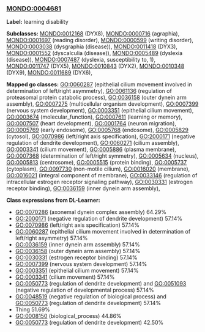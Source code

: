 
### [MONDO:0004681](http://purl.obolibrary.org/obo/MONDO_0004681)
**Label:** learning disability

**Subclasses:** [MONDO:0012168](http://purl.obolibrary.org/obo/MONDO_0012168) (DYX8), [MONDO:0000716](http://purl.obolibrary.org/obo/MONDO_0000716) (agraphia), [MONDO:0001697](http://purl.obolibrary.org/obo/MONDO_0001697) (reading disorder), [MONDO:0000599](http://purl.obolibrary.org/obo/MONDO_0000599) (writing disorder), [MONDO:0003038](http://purl.obolibrary.org/obo/MONDO_0003038) (dysgraphia (disease)), [MONDO:0011418](http://purl.obolibrary.org/obo/MONDO_0011418) (DYX3), [MONDO:0001552](http://purl.obolibrary.org/obo/MONDO_0001552) (dyscalculia (disease)), [MONDO:0005489](http://purl.obolibrary.org/obo/MONDO_0005489) (dyslexia (disease)), [MONDO:0007487](http://purl.obolibrary.org/obo/MONDO_0007487) (dyslexia, susceptibility to, 1), [MONDO:0011747](http://purl.obolibrary.org/obo/MONDO_0011747) (DYX5), [MONDO:0010843](http://purl.obolibrary.org/obo/MONDO_0010843) (DYX2), [MONDO:0010348](http://purl.obolibrary.org/obo/MONDO_0010348) (DYX9), [MONDO:0011689](http://purl.obolibrary.org/obo/MONDO_0011689) (DYX6), 

**Mapped go classes:** [GO:0060287](http://purl.obolibrary.org/obo/GO_0060287) (epithelial cilium movement involved in determination of left/right asymmetry), [GO:0061136](http://purl.obolibrary.org/obo/GO_0061136) (regulation of proteasomal protein catabolic process), [GO:0036158](http://purl.obolibrary.org/obo/GO_0036158) (outer dynein arm assembly), [GO:0007275](http://purl.obolibrary.org/obo/GO_0007275) (multicellular organism development), [GO:0007399](http://purl.obolibrary.org/obo/GO_0007399) (nervous system development), [GO:0003351](http://purl.obolibrary.org/obo/GO_0003351) (epithelial cilium movement), [GO:0003674](http://purl.obolibrary.org/obo/GO_0003674) (molecular_function), [GO:0007611](http://purl.obolibrary.org/obo/GO_0007611) (learning or memory), [GO:0007507](http://purl.obolibrary.org/obo/GO_0007507) (heart development), [GO:0001764](http://purl.obolibrary.org/obo/GO_0001764) (neuron migration), [GO:0005769](http://purl.obolibrary.org/obo/GO_0005769) (early endosome), [GO:0005768](http://purl.obolibrary.org/obo/GO_0005768) (endosome), [GO:0005829](http://purl.obolibrary.org/obo/GO_0005829) (cytosol), [GO:0070986](http://purl.obolibrary.org/obo/GO_0070986) (left/right axis specification), [GO:2000171](http://purl.obolibrary.org/obo/GO_2000171) (negative regulation of dendrite development), [GO:0060271](http://purl.obolibrary.org/obo/GO_0060271) (cilium assembly), [GO:0003341](http://purl.obolibrary.org/obo/GO_0003341) (cilium movement), [GO:0005886](http://purl.obolibrary.org/obo/GO_0005886) (plasma membrane), [GO:0007368](http://purl.obolibrary.org/obo/GO_0007368) (determination of left/right symmetry), [GO:0005634](http://purl.obolibrary.org/obo/GO_0005634) (nucleus), [GO:0005813](http://purl.obolibrary.org/obo/GO_0005813) (centrosome), [GO:0005515](http://purl.obolibrary.org/obo/GO_0005515) (protein binding), [GO:0005737](http://purl.obolibrary.org/obo/GO_0005737) (cytoplasm), [GO:0097730](http://purl.obolibrary.org/obo/GO_0097730) (non-motile cilium), [GO:0016020](http://purl.obolibrary.org/obo/GO_0016020) (membrane), [GO:0016021](http://purl.obolibrary.org/obo/GO_0016021) (integral component of membrane), [GO:0033146](http://purl.obolibrary.org/obo/GO_0033146) (regulation of intracellular estrogen receptor signaling pathway), [GO:0030331](http://purl.obolibrary.org/obo/GO_0030331) (estrogen receptor binding), [GO:0036159](http://purl.obolibrary.org/obo/GO_0036159) (inner dynein arm assembly), 

**Class expressions from DL-Learner:**

- [GO:0070286](http://purl.obolibrary.org/obo/GO_0070286) (axonemal dynein complex assembly) 64.29%
- [GO:2000171](http://purl.obolibrary.org/obo/GO_2000171) (negative regulation of dendrite development) 57.14%
- [GO:0070986](http://purl.obolibrary.org/obo/GO_0070986) (left/right axis specification) 57.14%
- [GO:0060287](http://purl.obolibrary.org/obo/GO_0060287) (epithelial cilium movement involved in determination of left/right asymmetry) 57.14%
- [GO:0036159](http://purl.obolibrary.org/obo/GO_0036159) (inner dynein arm assembly) 57.14%
- [GO:0036158](http://purl.obolibrary.org/obo/GO_0036158) (outer dynein arm assembly) 57.14%
- [GO:0030331](http://purl.obolibrary.org/obo/GO_0030331) (estrogen receptor binding) 57.14%
- [GO:0007399](http://purl.obolibrary.org/obo/GO_0007399) (nervous system development) 57.14%
- [GO:0003351](http://purl.obolibrary.org/obo/GO_0003351) (epithelial cilium movement) 57.14%
- [GO:0003341](http://purl.obolibrary.org/obo/GO_0003341) (cilium movement) 57.14%
- [GO:0050773](http://purl.obolibrary.org/obo/GO_0050773) (regulation of dendrite development) and [GO:0051093](http://purl.obolibrary.org/obo/GO_0051093) (negative regulation of developmental process) 57.14%
- [GO:0048519](http://purl.obolibrary.org/obo/GO_0048519) (negative regulation of biological process) and [GO:0050773](http://purl.obolibrary.org/obo/GO_0050773) (regulation of dendrite development) 57.14%
- Thing 51.69%
- [GO:0008150](http://purl.obolibrary.org/obo/GO_0008150) (biological_process) 44.86%
- [GO:0050773](http://purl.obolibrary.org/obo/GO_0050773) (regulation of dendrite development) 42.50%


